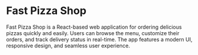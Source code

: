 # Fast Pizza Shop

Fast Pizza Shop is a React-based web application for ordering delicious pizzas quickly and easily. Users can browse the menu, customize their orders, and track delivery status in real-time. The app features a modern UI, responsive design, and seamless user experience.
